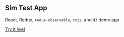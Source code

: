 ## Sim Test App

React, Redux, `redux-observable`, `rxjs`, and `d3` demo app

[Try it live!](https://aaronsiladi.com/simtest)

